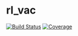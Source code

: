# rl_vac

[![Build Status](https://github.com/SaulDiazInfante/rl_vac.jl/actions/workflows/CI.yml/badge.svg?branch=main)](https://github.com/SaulDiazInfante/rl_vac.jl/actions/workflows/CI.yml?query=branch%3Amain)
[![Coverage](https://codecov.io/gh/SaulDiazInfante/rl_vac.jl/branch/main/graph/badge.svg)](https://codecov.io/gh/SaulDiazInfante/rl_vac.jl)
